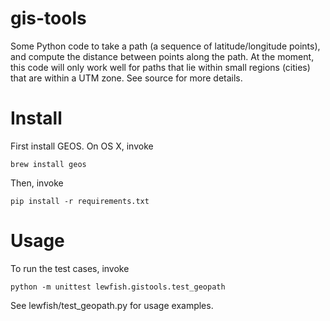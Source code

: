 gis-tools
===================

Some Python code to take a path (a sequence of latitude/longitude points),
 and compute the distance between points along the path. At the moment,
 this code will only work well for paths that lie within small regions (cities) that are within a UTM zone. See source for more details.

Install
=======

First install GEOS. On OS X, invoke
```
brew install geos
```
Then, invoke
```
pip install -r requirements.txt
```

Usage
=======
To run the test cases, invoke
```
python -m unittest lewfish.gistools.test_geopath
```
See lewfish/test_geopath.py for usage examples.